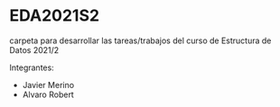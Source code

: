 # EDA2021S2
carpeta para desarrollar las tareas/trabajos del curso de Estructura de Datos 2021/2

Integrantes:
<ul>
  <li>Javier Merino</li>
  <li>Alvaro Robert</li>
</ul>
